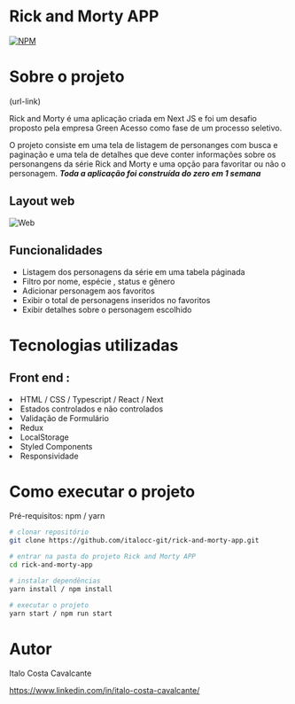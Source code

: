 # Rick and Morty APP

[![NPM](https://img.shields.io/npm/l/react)](https://github.com/italocc-git/rick-and-morty-app/blob/main/LICENSE) 

# Sobre o projeto

(url-link)

Rick and Morty é uma aplicação criada em Next JS e foi um desafio proposto pela empresa Green Acesso como fase de um processo seletivo.

O projeto consiste em uma tela de listagem de personanges com busca e paginação e uma tela de detalhes que deve conter informações sobre os personangens da série Rick and Morty e uma opção para favoritar ou não o personagem. <b> <i>Toda a aplicação foi construída do zero em 1 semana </i> </b>

## Layout web
![Web](https://github.com/italocc-git/rick-and-morty-app/blob/main/src/assets/gif/presentation.gif)

## Funcionalidades 

<ul>
  <li>Listagem dos personagens da série em uma tabela páginada </li>
  <li>Filtro por nome, espécie , status e gênero </li>
  <li>Adicionar personagem aos favoritos </li>
  <li>Exibir o total de personagens inseridos no favoritos </li>
  <li>Exibir detalhes sobre o personagem escolhido </li>
 </ul>
 
# Tecnologias utilizadas

## Front end : 
 <li> HTML / CSS / Typescript / React / Next </li>
 <li> Estados controlados e não controlados </li>
 <li> Validação de Formulário </li>
 <li> Redux </li>
 <li> LocalStorage </li>
 <li> Styled Components </li>
 <li> Responsividade </li>
 
 # Como executar o projeto
 
 Pré-requisitos: npm / yarn

```bash
# clonar repositório
git clone https://github.com/italocc-git/rick-and-morty-app.git

# entrar na pasta do projeto Rick and Morty APP
cd rick-and-morty-app

# instalar dependências
yarn install / npm install

# executar o projeto
yarn start / npm run start
```
 
# Autor

Italo Costa Cavalcante

https://www.linkedin.com/in/italo-costa-cavalcante/
